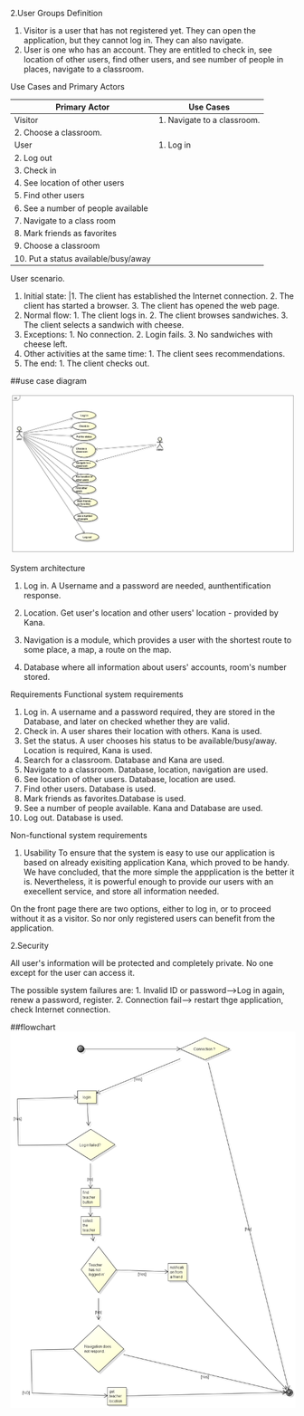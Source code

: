 2.User Groups Definition


1.	Visitor is a user that has not registered yet. They can open the application, but they cannot log in. They can also navigate.
2.	User is one who has an account. They are entitled to check in, see location of other users, find other users, and see number of people in places, navigate to a classroom.

Use Cases and Primary Actors

| Primary Actor	| Use Cases |
| ---- | ---- |
Visitor	 | 1.	Navigate to a classroom. |
 | 2.	Choose a classroom. |
User	| 1.	Log in |
 | 2.	Log out |
 | 3.	Check in |
 | 4.	See location of other users |
 | 5.	Find other users |
 | 6.	See a number of people available |
 | 7.	Navigate to a class room |
 | 8.	Mark friends as favorites |
 | 9.	Choose a classroom |
 | 10.	Put a status available/busy/away |




User scenario.
1. Initial state:
 |1. The client has established the Internet connection.
        2. The client has started a browser.
        3. The client has opened the web page.
2. Normal flow:
        1. The client logs in.
        2. The client browses sandwiches.
        3. The client selects a sandwich with cheese.
3. Exceptions:
        1. No connection.
        2. Login fails.
        3. No sandwiches with cheese left.
4. Other activities at the same time:
        1. The client sees recommendations.
5. The end:
        1. The client checks out.

##use case diagram

![fallback text](UseCaseDiagram.png)






System architecture

1. Log in. A Username and a password are needed, aunthentification response.

2. Location. Get user's location and other users' location - provided by Kana.
3. Navigation is a module, which provides a user with the shortest route to some place, a map, a route on the map.

4. Database where all information about users' accounts, room's number stored.



Requirements
Functional system requirements

1. Log in. A username and a password required, they are stored in the Database, and later on checked whether they are valid.
2. Check in. A user shares their location with others. Kana is used.
3. Set the status. A user chooses his status to be available/busy/away. Location is required, Kana is used.
4. Search for a classroom. Database and Kana are used.
5. Navigate to a classroom. Database, location, navigation are used.
6. See location of other users. Database, location are used.
7. Find other users. Database is used.
8. Mark friends as favorites.Database is used.
9. See a number of people available. Kana and Database are used.
10. Log out. Database is used.

Non-functional system requirements

1. Usability
To ensure that the system is easy to use our application is based on already exisiting application Kana, which proved to be handy. We have concluded, that the more simple the appplication is the better it is. Nevertheless, it is powerful enough to provide  our users with an execellent service, and store all information needed. 

On the front page there are two options, either to log in, or to proceed without it as a visitor. So nor only registered users can benefit from the application. 

2.Security

All user's information will be protected and completely private. No one except for the user can access it. 

The possible system failures are:
    1. Invalid ID or password-->Log in again, renew a password, register.
    2. Connection fail--> restart thge application, check Internet connection.
    
    
##flowchart
![fallback text](Flowchart.png)
